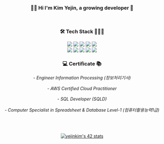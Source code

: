 <!-- https://simpleicons.org -->
 
<div align="center">   
<h3> 👋🏻 Hi I'm Kim Yejin, a growing developer 🌱 </h3>
<br>
<h3> 🛠 Tech Stack 👩🏻‍💻 </h3>
<img src="https://img.shields.io/badge/C-A8B9CC?style=flat-square&logo=C&logoColor=white"/>
<img src="https://img.shields.io/badge/C++-00599C?style=flat-square&logo=cplusplus&logoColor=white"/>
<img src="https://img.shields.io/badge/Python-3766AB?style=flat-square&logo=Python&logoColor=white"/>
<img src="https://img.shields.io/badge/AWS-232F3E?style=flat-square&logo=AmazonAWS&logoColor=white"/>
<img src="https://img.shields.io/badge/MySQL-4479A1?style=flat-square&logo=MySQL&logoColor=white"/>
<br>
<img src="https://img.shields.io/badge/Javascript-F7DF1E?style=flat-square&logo=Javascript&logoColor=white"/>
<img src="https://img.shields.io/badge/Node.js-339933?style=flat-square&logo=Node.js&logoColor=white"/>
<img src="https://img.shields.io/badge/Express-000000?style=flat-square&logo=Express&logoColor=white"/>
<img src="https://img.shields.io/badge/React-61DAFB?style=flat-square&logo=React&logoColor=white"/>
<img src="https://img.shields.io/badge/Next.js-000000?style=flat-square&logo=Next.js&logoColor=white"/>
<br>
<h3> 💻 Certificate 📚 </h3>
<h6>- Engineer Information Processing (정보처리기사)<br><br>
- AWS Certified Cloud Practitioner<br><br>
- SQL Developer (SQLD)<br><br>
- Computer Specialist in Spreadsheet & Database Level-1 (컴퓨터활용능력1급)</h6>
<br>
<br>
<a href="https://github.com/JaeSeoKim/badge42"><img src="https://badge42.vercel.app/api/v2/clhdgp17h001108mmkjoxz6w1/stats?cursusId=21&coalitionId=85" alt="yejinkim's 42 stats" /></a>

</div>
 
